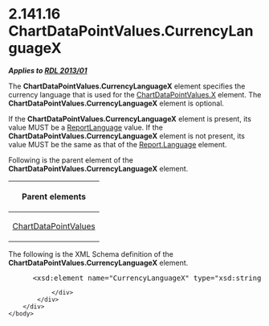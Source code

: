 <html dir="LTR" xmlns:mshelp="http://msdn.microsoft.com/mshelp" xmlns:ddue="http://ddue.schemas.microsoft.com/authoring/2003/5" xmlns:xlink="http://www.w3.org/1999/xlink" xmlns:tool="http://www.microsoft.com/tooltip">
    <head>
        <meta http-equiv="Content-Type" content="text/html; CHARSET=utf-8"></meta>
        <meta name="save" content="history"></meta>
        <title>2.141.16 ChartDataPointValues.CurrencyLanguageX</title>
        <xml>
            <mshelp:toctitle title="2.141.16 ChartDataPointValues.CurrencyLanguageX"></mshelp:toctitle>
            <mshelp:rltitle title="[MS-RDL]: ChartDataPointValues.CurrencyLanguageX"></mshelp:rltitle>
            <mshelp:keyword index="A" term="4d1683f0-599b-44af-bbb9-f5d424f82948"></mshelp:keyword>
            <mshelp:attr name="DCSext.ContentType" value="open specification"></mshelp:attr>
            <mshelp:attr name="AssetID" value="4d1683f0-599b-44af-bbb9-f5d424f82948"></mshelp:attr>
            <mshelp:attr name="TopicType" value="kbRef"></mshelp:attr>
            <mshelp:attr name="DCSext.Title" value="[MS-RDL]: ChartDataPointValues.CurrencyLanguageX" />
        </xml>
    </head>
    <body>
        <div id="header">
            <h1 class="heading">2.141.16 ChartDataPointValues.CurrencyLanguageX</h1>
        </div>
        <div id="mainSection">
            <div id="mainBody">
                <div id="allHistory" class="saveHistory"></div>
                <div id="sectionSection0" class="section" name="collapseableSection">
                    

<p><b><i>Applies to </i></b><a href="c5c219b8-4b13-4c49-9c86-6a07aab39823.html"><b><i>RDL 2013/01</i></b></a></p>

<p>The <b>ChartDataPointValues.CurrencyLanguageX</b> element
specifies the currency language that is used for the <a href="13c7a96c-da23-4698-ba3f-181da25c5ae5.html">ChartDataPointValues.X</a>
element. The <b>ChartDataPointValues.CurrencyLanguageX</b> element is optional.</p>

<p>If the <b>ChartDataPointValues.CurrencyLanguageX</b> element
is present, its value MUST be a <a href="9982ce05-56fe-4b2b-b929-7a08663f3a9e.html">ReportLanguage</a> value. If
the <b>ChartDataPointValues.CurrencyLanguageX</b> element is not present, its value
MUST be the same as that of the <a href="fb9b0139-e164-4161-9fe5-ab1ae5c3730f.html">Report.Language</a> element.</p>

<p>Following is the parent element of the <b>ChartDataPointValues.CurrencyLanguageX</b>
element.</p>

<table>
 <thead>
  <tr>
   <th>
   <p>Parent elements</p>
   </th>
  </tr>
 </thead>
 <tr>
  <td>
  <p><a href="363590aa-46c3-499a-927f-a6495a0b1ab6.html">ChartDataPointValues</a></p>
  </td>
 </tr>
</table>

<p>The following is the XML Schema definition of the <b>ChartDataPointValues.CurrencyLanguageX</b>
element.</p>

<dl>
<dd>
<div><pre> &lt;xsd:element name=&quot;CurrencyLanguageX&quot; type=&quot;xsd:string&quot; /&gt;
</pre></div>
</dd></dl>


                </div>
            </div>
        </div>
    </body>
</html>